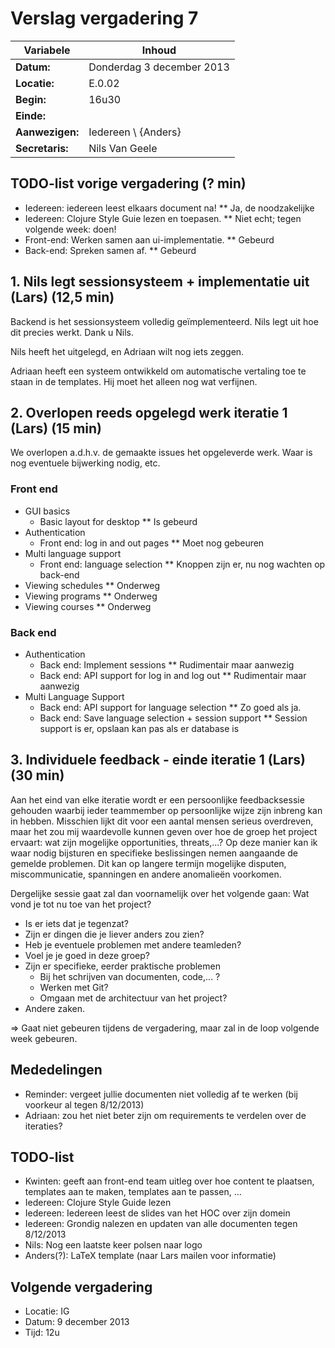 # Verslag vergadering 7

Variabele				|Inhoud
---			    		|---
**Datum:**              |Donderdag 3 december 2013
**Locatie:**            |E.0.02
**Begin:**              |16u30
**Einde:**              |
**Aanwezigen:**         |Iedereen \\ {Anders}
**Secretaris:**         |Nils Van Geele

## TODO-list vorige vergadering (? min)
* Iedereen: iedereen leest elkaars document na!
** Ja, de noodzakelijke
* Iedereen: Clojure Style Guie lezen en toepasen.
** Niet echt; tegen volgende week: doen!
* Front-end: Werken samen aan ui-implementatie.
** Gebeurd
* Back-end: Spreken samen af.
** Gebeurd

## 1. Nils legt sessionsysteem + implementatie uit (Lars) (12,5 min)
Backend is het sessionsysteem volledig geïmplementeerd. Nils legt uit hoe dit precies werkt. Dank u Nils.

Nils heeft het uitgelegd, en Adriaan wilt nog iets zeggen.

Adriaan heeft een systeem ontwikkeld om automatische vertaling toe te staan in de templates.
Hij moet het alleen nog wat verfijnen.

## 2. Overlopen reeds opgelegd werk iteratie 1 (Lars) (15 min)
We overlopen a.d.h.v. de gemaakte issues het opgeleverde werk. Waar is nog eventuele bijwerking nodig, etc.
### Front end
* GUI basics
	* Basic layout for desktop
	** Is gebeurd
* Authentication
	* Front end: log in and out pages
	** Moet nog gebeuren
* Multi language support
	* Front end: language selection
	** Knoppen zijn er, nu nog wachten op back-end
* Viewing schedules
** Onderweg
* Viewing programs
** Onderweg
* Viewing courses
** Onderweg

### Back end
* Authentication
	* Back end: Implement sessions
	** Rudimentair maar aanwezig
	* Back end: API support for log in and log out
	** Rudimentair maar aanwezig
* Multi Language Support
	* Back end: API support for language selection
	** Zo goed als ja.
	* Back end: Save language selection + session support
	** Session support is er, opslaan kan pas als er database is


## 3. Individuele feedback - einde iteratie 1 (Lars) (30 min)
Aan het eind van elke iteratie wordt er een persoonlijke feedbacksessie gehouden waarbij ieder teammember op persoonlijke wijze zijn inbreng kan in hebben. Misschien lijkt dit voor een aantal mensen serieus overdreven, maar het zou mij waardevolle kunnen geven over hoe de groep het project ervaart: wat zijn mogelijke opportunities, threats,...? Op deze manier kan ik waar nodig bijsturen en specifieke beslissingen nemen aangaande de gemelde problemen. Dit kan op langere termijn mogelijke disputen, miscommunicatie, spanningen en andere anomalieën voorkomen.

Dergelijke sessie gaat zal dan voornamelijk over het volgende gaan:
Wat vond je tot nu toe van het project?

*	Is er iets dat je tegenzat?
*	Zijn er dingen die je liever anders zou zien?
*	Heb je eventuele problemen met andere teamleden?
*	Voel je je goed in deze groep?
*	Zijn er specifieke, eerder praktische problemen
	*	Bij het schrijven van documenten, code,... ?
	*	Werken met Git?
	*	Omgaan met de architectuur van het project?
*	Andere zaken.

=> Gaat niet gebeuren tijdens de vergadering, maar zal in de loop volgende week gebeuren.

## Mededelingen
- Reminder: vergeet jullie documenten niet volledig af te werken (bij voorkeur al tegen 8/12/2013)
- Adriaan: zou het niet beter zijn om requirements te verdelen over de iteraties?

## TODO-list
* Kwinten: geeft aan front-end team uitleg over hoe content te plaatsen, templates aan te maken, templates aan te passen, ...
* Iedereen: Clojure Style Guide lezen
* Iedereen: Iedereen leest de slides van het HOC over zijn domein
* Iedereen: Grondig nalezen en updaten van alle documenten tegen 8/12/2013
* Nils: Nog een laatste keer polsen naar logo
* Anders(?): LaTeX template (naar Lars mailen voor informatie)

## Volgende vergadering
* Locatie: IG
* Datum: 9 december 2013
* Tijd: 12u
